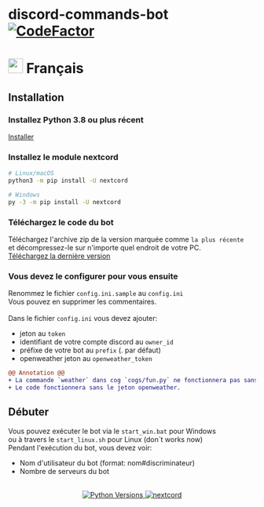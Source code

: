 # discord-commands-bot [![CodeFactor](https://www.codefactor.io/repository/github/r-liner/discord-commands-bot/badge)](https://www.codefactor.io/repository/github/r-liner/discord-commands-bot)
# <img src="https://flagpedia.net/data/flags/w580/fr.webp" width=30> Français
## Installation
### Installez Python 3.8 ou plus récent
[Installer](https://www.python.org/downloads/)
### Installez le module nextcord


```sh
# Linux/macOS
python3 -m pip install -U nextcord

# Windows
py -3 -m pip install -U nextcord
```

### Téléchargez le code du bot
Téléchargez l'archive zip de la version marquée comme `la plus récente` <br>
et décompressez-le sur n'importe quel endroit de votre PC. <br>
[Téléchargez la dernière version](https://github.com/r-liner/discord-bot-ru/releases)

### Vous devez le configurer pour vous ensuite
Renommez le fichier `config.ini.sample` au `config.ini`<br>
Vous pouvez en supprimer les commentaires.<br><br>
Dans le fichier `config.ini` vous devez ajouter:
- jeton au `token`
- identifiant de votre compte discord au `owner_id`
- préfixe de votre bot au `prefix` (. par défaut)
- openweather jeton au `openweather_token`<br>
```diff
@@ Annotation @@
+ La commande `weather` dans cog `cogs/fun.py` ne fonctionnera pas sans jeton.
+ Le code fonctionnera sans le jeton openweather.
```

## Débuter
Vous pouvez exécuter le bot via le `start_win.bat` pour Windows<br>
ou à travers le `start_linux.sh` pour Linux (don`t works now)<br>
Pendant l'exécution du bot, vous devez voir:
* Nom d'utilisateur du bot (format: nom#discriminateur)
* Nombre de serveurs du bot
<br>
<center>
    <a href="https://www.python.org/downloads/">
        <img src="https://img.shields.io/badge/PYTHON-3.8%20%7C%203.9%20%7C%203.10%20%7C%203.11-blue?style=for-the-badge&logo=python"  alt="Python Versions" >
    </a>
    <a href="https://github.com/nextcord/nextcord/blob/5ed02d06386ba7b0ac009e9e8833c5f9f2cadb44/docs/index.rst/">
        <img src="https://img.shields.io/badge/NEXTCORD-2.5.0-blue?style=for-the-badge" alt="nextcord">
    </a>
</center>

